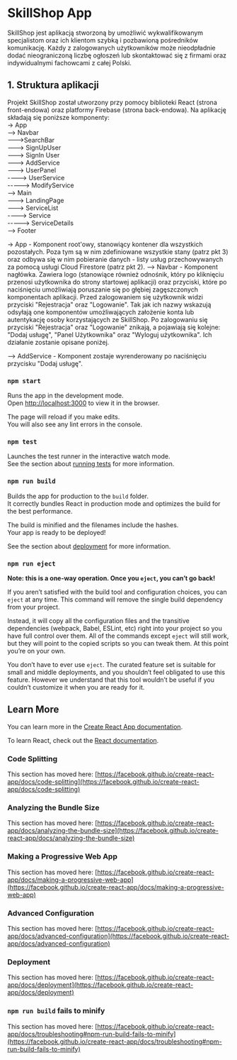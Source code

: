 # SkillShop App

SkillShop jest aplikacją stworzoną by umożliwić wykwalifikowanym specjalistom oraz ich klientom szybką i pozbawioną pośredników komunikację. Każdy z zalogowanych użytkowników może nieodpładnie dodać nieograniczoną liczbę ogłoszeń lub skontaktować się z firmami oraz indywidualnymi fachowcami z całej Polski.

## 1. Struktura aplikacji

Projekt SkillShop został utworzony przy pomocy biblioteki React (strona front-endowa) oraz platformy Firebase (strona back-endowa). Na aplikację składają się poniższe komponenty:<br/>
-> App<br/>
--> Navbar<br/>
--->SearchBar<br/>
---> SignUpUser<br/>
---> SignIn User<br/>
---> AddService<br/>
---> UserPanel<br/>
----> UserService<br/>
-----> ModifyService<br/>
--> Main<br/>
---> LandingPage<br/>
---> ServiceList<br/>
----> Service<br/>
-----> ServiceDetails<br/>
--> Footer<br/>


-> App -  Komponent root'owy, stanowiący kontener dla wszystkich pozostałych. Poza tym są w nim zdefiniowane wszystkie stany (patrz pkt 3) oraz odbywa się w nim pobieranie danych - listy usług przechowywanych za pomocą usługi Cloud Firestore (patrz pkt 2).
--> Navbar - Komponent nagłówka. Zawiera logo (stanowiące również odnośnik, który po kliknięciu przenosi użytkownika do strony startowej aplikacji) oraz przyciski, które po naciśnięciu umożliwiają poruszanie się po głębiej zagęszczonych komponentach aplikacji. Przed zalogowaniem się użytkownik widzi przyciski "Rejestracja" oraz "Logowanie". Tak jak ich nazwy wskazują odsyłają one komponentów umożliwających założenie konta lub autentykację osoby korzystających ze SkillShop. Po zalogowaniu się przyciski "Rejestracja" oraz "Logowanie" znikają, a pojawiają się kolejne: "Dodaj usługę", "Panel Użytkownika" oraz "Wyloguj użytkownika". Ich działanie zostanie opisane poniżej.

--> AddService - Komponent zostaje wyrenderowany po naciśnięciu przycisku "Dodaj usługę".


### `npm start`

Runs the app in the development mode.\
Open [http://localhost:3000](http://localhost:3000) to view it in the browser.

The page will reload if you make edits.\
You will also see any lint errors in the console.

### `npm test`

Launches the test runner in the interactive watch mode.\
See the section about [running tests](https://facebook.github.io/create-react-app/docs/running-tests) for more information.

### `npm run build`

Builds the app for production to the `build` folder.\
It correctly bundles React in production mode and optimizes the build for the best performance.

The build is minified and the filenames include the hashes.\
Your app is ready to be deployed!

See the section about [deployment](https://facebook.github.io/create-react-app/docs/deployment) for more information.

### `npm run eject`

**Note: this is a one-way operation. Once you `eject`, you can’t go back!**

If you aren’t satisfied with the build tool and configuration choices, you can `eject` at any time. This command will remove the single build dependency from your project.

Instead, it will copy all the configuration files and the transitive dependencies (webpack, Babel, ESLint, etc) right into your project so you have full control over them. All of the commands except `eject` will still work, but they will point to the copied scripts so you can tweak them. At this point you’re on your own.

You don’t have to ever use `eject`. The curated feature set is suitable for small and middle deployments, and you shouldn’t feel obligated to use this feature. However we understand that this tool wouldn’t be useful if you couldn’t customize it when you are ready for it.

## Learn More

You can learn more in the [Create React App documentation](https://facebook.github.io/create-react-app/docs/getting-started).

To learn React, check out the [React documentation](https://reactjs.org/).

### Code Splitting

This section has moved here: [https://facebook.github.io/create-react-app/docs/code-splitting](https://facebook.github.io/create-react-app/docs/code-splitting)

### Analyzing the Bundle Size

This section has moved here: [https://facebook.github.io/create-react-app/docs/analyzing-the-bundle-size](https://facebook.github.io/create-react-app/docs/analyzing-the-bundle-size)

### Making a Progressive Web App

This section has moved here: [https://facebook.github.io/create-react-app/docs/making-a-progressive-web-app](https://facebook.github.io/create-react-app/docs/making-a-progressive-web-app)

### Advanced Configuration

This section has moved here: [https://facebook.github.io/create-react-app/docs/advanced-configuration](https://facebook.github.io/create-react-app/docs/advanced-configuration)

### Deployment

This section has moved here: [https://facebook.github.io/create-react-app/docs/deployment](https://facebook.github.io/create-react-app/docs/deployment)

### `npm run build` fails to minify

This section has moved here: [https://facebook.github.io/create-react-app/docs/troubleshooting#npm-run-build-fails-to-minify](https://facebook.github.io/create-react-app/docs/troubleshooting#npm-run-build-fails-to-minify)
